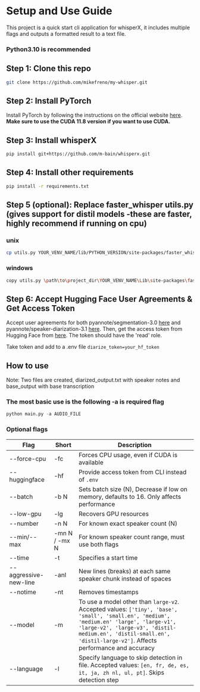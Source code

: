 # Setup and Use Guide

This project is a quick start cli application for whisperX, it includes multiple flags and outputs a formatted result to a text file.
### Python3.10 is recommended
## Step 1: Clone this repo
```bash
git clone https://github.com/mikefreno/my-whisper.git
```

## Step 2: Install PyTorch

Install PyTorch by following the instructions on the official website [here](https://pytorch.org/get-started/locally/). **Make sure to use the CUDA 11.8 version if you want to use CUDA.**

## Step 3: Install whisperX
```bash
pip install git+https://github.com/m-bain/whisperx.git
```

## Step 4: Install other requirements
```bash
pip install -r requirements.txt
```

## Step 5 (optional): Replace faster_whisper utils.py (gives support for distil models -these are faster, highly recommend if running on cpu)
### unix
```bash
cp utils.py YOUR_VENV_NAME/lib/PYTHON_VERSION/site-packages/faster_whisper/utils.py
```

### windows
```bash
copy utils.py \path\to\project_dir\YOUR_VENV_NAME\Lib\site-packages\faster_whisper\utils.py
```

## Step 6: Accept Hugging Face User Agreements & Get Access Token

Accept user agreements for both pyannote/segmentation-3.0 [here](https://huggingface.co/pyannote/segmentation-3.0) and pyannote/speaker-diarization-3.1 [here](https://huggingface.co/pyannote/speaker-diarization-3.1). Then, get the access token from Hugging Face from [here](https://huggingface.co/settings/tokens). The token should have the 'read' role.

Take token and add to a .env file `diarize_token=your_hf_token`

## How to use

Note: Two files are created, diarized_output.txt with speaker notes and base_output with base transcription

### The most basic use is the following -a is required flag
```python
python main.py -a AUDIO_FILE
```

### Optional flags
| Flag | Short | Description |
| --- | --- | --- |
| --force-cpu | -fc | Forces CPU usage, even if CUDA is available |
| --huggingface | -hf | Provide access token from CLI instead of `.env` |
| --batch | -b N | Sets batch size (N), Decrease if low on memory, defaults to 16. Only affects performance |
| --low-gpu | -lg | Recovers GPU resources |
| --number | -n N | For known exact speaker count (N) |
| --min/--max | -mn N / -mx N | For known speaker count range, must use both flags |
| --time | -t | Specifies a start time |
| --aggressive-new-line | -anl | New lines (breaks) at each same speaker chunk instead of spaces |
| --notime | -nt | Removes timestamps |
| --model | -m | To use a model other than `large-v2`. Accepted values: `['tiny', 'base', 'small', 'small.en', 'medium', 'medium.en' 'large', 'large-v1', 'large-v2', 'large-v3', 'distil-medium.en', 'distil-small.en', 'distil-large-v2']`. Affects performance and accuracy |
| --language | -l | Specify language to skip detection in file. Accepted values: `[en, fr, de, es, it, ja, zh nl, ul, pt]`. Skips detection step |
